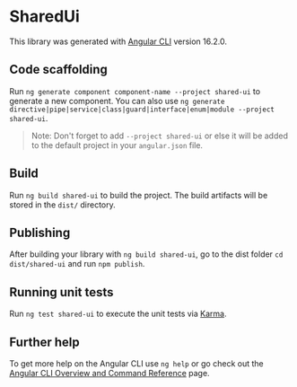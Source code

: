 # SharedUi

This library was generated with [Angular CLI](https://github.com/angular/angular-cli) version 16.2.0.

## Code scaffolding

Run `ng generate component component-name --project shared-ui` to generate a new component. You can also use `ng generate directive|pipe|service|class|guard|interface|enum|module --project shared-ui`.
> Note: Don't forget to add `--project shared-ui` or else it will be added to the default project in your `angular.json` file. 

## Build

Run `ng build shared-ui` to build the project. The build artifacts will be stored in the `dist/` directory.

## Publishing

After building your library with `ng build shared-ui`, go to the dist folder `cd dist/shared-ui` and run `npm publish`.

## Running unit tests

Run `ng test shared-ui` to execute the unit tests via [Karma](https://karma-runner.github.io).

## Further help

To get more help on the Angular CLI use `ng help` or go check out the [Angular CLI Overview and Command Reference](https://angular.io/cli) page.
